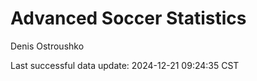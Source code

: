 # Advanced Soccer Statistics
Denis Ostroushko

<!-- gfm -->

Last successful data update: 2024-12-21 09:24:35 CST

